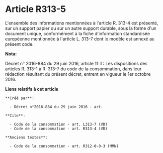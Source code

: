 # Article R313-5

L'ensemble des informations mentionnées à l'article R. 313-4 est présenté, sur un support papier ou sur un autre support
durable, sous la forme d'un document unique, conformément à la fiche d'information standardisée européenne mentionnée à
l'article L. 313-7 dont le modèle est annexé au présent code.

**Nota:**

Décret n° 2016-884 du 29 juin 2016, article 11 II : Les dispositions des articles R. 313-1 à R. 313-7 du code de la
consommation, dans leur rédaction résultant du présent décret, entrent en vigueur le 1er octobre 2016.

**Liens relatifs à cet article**

	**Créé par**:

	  - Décret n°2016-884 du 29 juin 2016 - art.

	**Cite**:

	  - Code de la consommation - art. L313-7 (VD)
	  - Code de la consommation - art. R313-4 (VD)

	**Anciens textes**:

	  - Code de la consommation - art. R312-0-0-3 (MMN)
